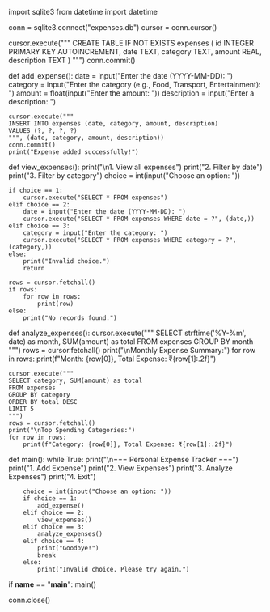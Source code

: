 import sqlite3
from datetime import datetime

conn = sqlite3.connect("expenses.db")
cursor = conn.cursor()

cursor.execute("""
CREATE TABLE IF NOT EXISTS expenses (
    id INTEGER PRIMARY KEY AUTOINCREMENT,
    date TEXT,
    category TEXT,
    amount REAL,
    description TEXT
)
""")
conn.commit()

def add_expense():
    date = input("Enter the date (YYYY-MM-DD): ")
    category = input("Enter the category (e.g., Food, Transport, Entertainment): ")
    amount = float(input("Enter the amount: "))
    description = input("Enter a description: ")
    
    cursor.execute("""
    INSERT INTO expenses (date, category, amount, description)
    VALUES (?, ?, ?, ?)
    """, (date, category, amount, description))
    conn.commit()
    print("Expense added successfully!")

def view_expenses():
    print("\n1. View all expenses")
    print("2. Filter by date")
    print("3. Filter by category")
    choice = int(input("Choose an option: "))
    
    if choice == 1:
        cursor.execute("SELECT * FROM expenses")
    elif choice == 2:
        date = input("Enter the date (YYYY-MM-DD): ")
        cursor.execute("SELECT * FROM expenses WHERE date = ?", (date,))
    elif choice == 3:
        category = input("Enter the category: ")
        cursor.execute("SELECT * FROM expenses WHERE category = ?", (category,))
    else:
        print("Invalid choice.")
        return

    rows = cursor.fetchall()
    if rows:
        for row in rows:
            print(row)
    else:
        print("No records found.")

def analyze_expenses():
    cursor.execute("""
    SELECT strftime('%Y-%m', date) as month, SUM(amount) as total
    FROM expenses
    GROUP BY month
    """)
    rows = cursor.fetchall()
    print("\nMonthly Expense Summary:")
    for row in rows:
        print(f"Month: {row[0]}, Total Expense: ₹{row[1]:.2f}")

    cursor.execute("""
    SELECT category, SUM(amount) as total
    FROM expenses
    GROUP BY category
    ORDER BY total DESC
    LIMIT 5
    """)
    rows = cursor.fetchall()
    print("\nTop Spending Categories:")
    for row in rows:
        print(f"Category: {row[0]}, Total Expense: ₹{row[1]:.2f}")

def main():
    while True:
        print("\n=== Personal Expense Tracker ===")
        print("1. Add Expense")
        print("2. View Expenses")
        print("3. Analyze Expenses")
        print("4. Exit")
        
        choice = int(input("Choose an option: "))
        if choice == 1:
            add_expense()
        elif choice == 2:
            view_expenses()
        elif choice == 3:
            analyze_expenses()
        elif choice == 4:
            print("Goodbye!")
            break
        else:
            print("Invalid choice. Please try again.")

if __name__ == "__main__":
    main()

conn.close()
